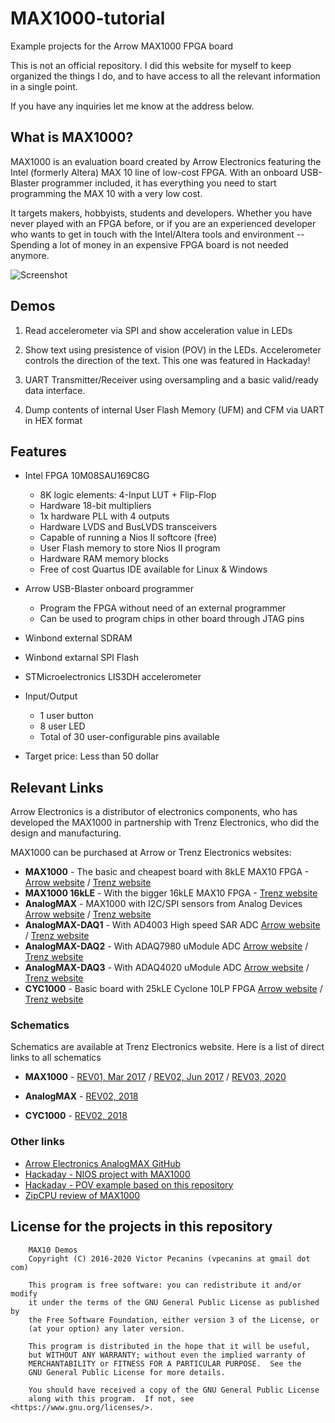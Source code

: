 # MAX1000-tutorial
Example projects for the Arrow MAX1000 FPGA board

This is not an official repository. I did this website for myself to keep organized 
the things I do, and to have access to all the relevant information in a single 
point.
 
If you have any inquiries let me know at the address below.

## What is MAX1000?
MAX1000 is an evaluation board created by Arrow Electronics featuring the Intel (formerly Altera) MAX 10 line of low-cost FPGA. 
With an onboard USB-Blaster programmer included, it has everything you need to start programming the MAX 10 with a very low cost. 

It targets makers, hobbyists, students and developers. Whether you have never played with an FPGA before, or if you are an 
experienced developer who wants to get in touch with the Intel/Altera tools and environment -- Spending a lot of money in an expensive
FPGA board is not needed anymore.

![Screenshot](/max1000_pinout.png "Pinout")

## Demos

1. Read accelerometer via SPI and show acceleration value in LEDs

2. Show text using presistence of vision (POV) in the LEDs. Accelerometer controls the direction of the text. This one was featured in Hackaday!

3. UART Transmitter/Receiver using oversampling and a basic valid/ready data interface.

4. Dump contents of internal User Flash Memory (UFM) and CFM via UART in HEX format

## Features

* Intel FPGA 10M08SAU169C8G
	* 8K logic elements: 4-Input LUT + Flip-Flop
	* Hardware 18-bit multipliers
	* 1x hardware PLL with 4 outputs
	* Hardware LVDS and BusLVDS transceivers
	* Capable of running a Nios II softcore (free)
	* User Flash memory to store Nios II program
	* Hardware RAM memory blocks
	* Free of cost Quartus IDE available for Linux & Windows
	
* Arrow USB-Blaster onboard programmer
	* Program the FPGA without need of an external programmer
	* Can be used to program chips in other board through JTAG pins
	
* Winbond external SDRAM

* Winbond extarnal SPI Flash

* STMicroelectronics LIS3DH accelerometer

* Input/Output
	* 1 user button
	* 8 user LED
	* Total of 30 user-configurable pins available
	
* Target price: Less than 50 dollar

## Relevant Links

Arrow Electronics is a distributor of electronics components, who has developed
the MAX1000 in partnership with Trenz Electronics, who did the design and
manufacturing.

MAX1000 can be purchased at Arrow or Trenz Electronics websites:

* **MAX1000** - The basic and cheapest board with 8kLE MAX10 FPGA - [Arrow website](https://www.arrow.com/en/products/max1000/arrow-development-tools) /
[Trenz website](https://shop.trenz-electronic.de/en/Products/Trenz-Electronic/MAX1000-Intel-MAX10/)
* **MAX1000 16kLE** - With the bigger 16kLE MAX10 FPGA - [Trenz website](https://shop.trenz-electronic.de/en/TEI0001-03-16-C8A-MAX1000-IoT-Maker-Board-16-KLE-32-MByte-SDRAM)
* **AnalogMAX** - MAX1000 with I2C/SPI sensors from Analog Devices [Arrow website](https://www.arrow.com/en/products/analogmax-01/trenz-electronic-gmbh) / [Trenz website](https://shop.trenz-electronic.de/en/TEI0010-02-08-C8-AnalogMAX-ADI-Sensor-Hub)
* **AnalogMAX-DAQ1** - With AD4003 High speed SAR ADC [Arrow website](https://www.arrow.com/en/products/analogmax-daq1/trenz-electronic-gmbh) / [Trenz website]()
* **AnalogMAX-DAQ2** - With ADAQ7980 uModule ADC [Arrow website](https://www.arrow.com/en/products/analogmax-daq2/trenz-electronic-gmbh) / [Trenz website]()
* **AnalogMAX-DAQ3** - With ADAQ4020 uModule ADC [Arrow website](https://www.arrow.com/en/products/analogmax-daq3/trenz-electronic-gmbh) / [Trenz website]()
* **CYC1000** - Basic board with 25kLE Cyclone 10LP FPGA [Arrow website](https://www.arrow.com/en/products/cyc1000/arrow-development-tools) / [Trenz website]()

### Schematics

Schematics are available at Trenz Electronics website. Here is a list of direct links to all schematics

* **MAX1000** -
[REV01, Mar 2017](http://www.trenz-electronic.de/fileadmin/docs/Trenz_Electronic/Modules_and_Module_Carriers/2.5x6.15/TEI0001/REV01/Documents/SCH-TEI0001-01-08-C8.PDF) /
[REV02, Jun 2017](http://www.trenz-electronic.de/fileadmin/docs/Trenz_Electronic/Modules_and_Module_Carriers/2.5x6.15/TEI0001/REV02/Documents/SCH-TEI0001-02-08-C8.PDF) /
[REV03, 2020](http://www.trenz-electronic.de/fileadmin/docs/Trenz_Electronic/Modules_and_Module_Carriers/2.5x6.15/TEI0001/REV03/Documents/SCH-TEI0001-03-08-C8.PDF)

* **AnalogMAX** - 
[REV02, 2018](http://www.trenz-electronic.de/fileadmin/docs/Trenz_Electronic/Modules_and_Module_Carriers/2.5x6.15/TEI0010/REV02/Documents/SCH-TEI0010-02-08-C8.PDF)

* **CYC1000** - 
[REV02, 2018](http://www.trenz-electronic.de/fileadmin/docs/Trenz_Electronic/Modules_and_Module_Carriers/2.5x6.15/TEI0003/REV02/Documents/SCH-TEI0003-02.PDF)

### Other links

* [Arrow Electronics AnalogMAX GitHub](https://github.com/ArrowElectronics/AnalogMAX)
* [Hackaday - NIOS project with MAX1000](https://hackaday.com/2018/10/05/easy-fpga-cpu-with-max1000/)
* [Hackaday - POV example based on this repository](https://hackaday.com/2018/08/31/max1000-tutorial-is-quite-persistent/)
* [ZipCPU review of MAX1000](https://zipcpu.com/blog/2017/12/16/max1k.html)

## License for the projects in this repository
```
    MAX10 Demos
    Copyright (C) 2016-2020 Victor Pecanins (vpecanins at gmail dot com)

    This program is free software: you can redistribute it and/or modify
    it under the terms of the GNU General Public License as published by
    the Free Software Foundation, either version 3 of the License, or
    (at your option) any later version.

    This program is distributed in the hope that it will be useful,
    but WITHOUT ANY WARRANTY; without even the implied warranty of
    MERCHANTABILITY or FITNESS FOR A PARTICULAR PURPOSE.  See the
    GNU General Public License for more details.

    You should have received a copy of the GNU General Public License
    along with this program.  If not, see <https://www.gnu.org/licenses/>.
```

